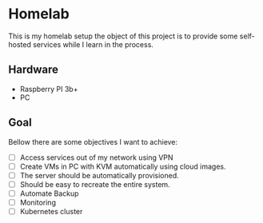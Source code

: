 # Homelab

This is my homelab setup the object of this project is to provide
some self-hosted services while I learn in the process.

## Hardware

- Raspberry PI 3b+
- PC

## Goal

Bellow there are some objectives I want to achieve:

- [ ] Access services out of my network using VPN
- [ ] Create VMs in PC with KVM automatically using cloud images.
- [ ] The server should be automatically provisioned.
- [ ] Should be easy to recreate the entire system.
- [ ] Automate Backup
- [ ] Monitoring
- [ ] Kubernetes cluster
